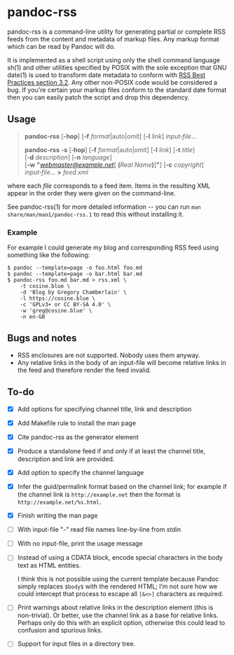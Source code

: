 # pandoc-rss

pandoc-rss is a command-line utility for generating partial or
complete RSS feeds from the content and metadata of markup files.
Any markup format which can be read by Pandoc will do.

It is implemented as a shell script using only the shell command
language sh(1) and other utilities specified by POSIX with the sole
exception that GNU date(1) is used to transform date metadata to
conform with [RSS Best Practices section
3.2](https://www.rssboard.org/rss-profile#data-types-datetime).  Any
other non-POSIX code would be considered a bug.  If you're certain
your markup files conform to the standard date format then you can
easily patch the script and drop this dependency.

## Usage

> **pandoc‑rss** [**‑hop**] [**‑f** *format*|auto|omit]
> [**‑l** *link*] *input‑file*...
>
> **pandoc‑rss** **‑s** [‑**hop**] [**‑f** *format*|auto|omit]
> [**‑l** *link*] [**‑t** *title*] [**‑d** *description*]
> [**‑n** *language*]
> [**‑w** <b>"</b><i>webmaster@example.net</i>[ <b>(</b><i>Real Name</i><b>)</b>]<b>"</b>]
> [**‑c** *copyright*] *input‑file*... **>** *feed.xml*

where each *file* corresponds to a feed item.  Items in the resulting
XML appear in the order they were given on the command-line.

See pandoc-rss(1) for more detailed information -- you can run `man
share/man/man1/pandoc-rss.1` to read this without installing it.

### Example

For example I could generate my blog and corresponding RSS feed using
something like the following:

    $ pandoc --template=page -o foo.html foo.md
    $ pandoc --template=page -o bar.html bar.md
    $ pandoc-rss foo.md bar.md > rss.xml \
        -t cosine.blue \
        -d 'Blog by Gregory Chamberlain' \
        -l https://cosine.blue \
        -c 'GPLv3+ or CC BY-SA 4.0' \
        -w 'greg@cosine.blue' \
        -n en-GB

## Bugs and notes

  - RSS enclosures are not supported.  Nobody uses them anyway.
  - Any relative links in the body of an input-file will become
    relative links in the feed and therefore render the feed invalid.

## To-do

  - [x] Add options for specifying channel title, link and description
  - [x] Add Makefile rule to install the man page
  - [x] Cite pandoc-rss as the generator element
  - [x] Produce a standalone feed if and only if at least the channel
    title, description and link are provided.
  - [x] Add option to specify the channel language
  - [x] Infer the guid/permalink format based on the channel link; for
    example if the channel link is `http://example.net` then the
    format is `http://example.net/%s.html`.
  - [x] Finish writing the man page
  - [ ] With input-file "-" read file names line-by-line from stdin
  - [ ] With no input-file, print the usage message
  - [ ] Instead of using a CDATA block, encode special characters in
    the body text as HTML entities.
	
    I think this is not possible using the current template because
    Pandoc simply replaces `$body$` with the rendered HTML; I’m not
    sure how we could intercept that process to escape all `[&<>]`
    characters as required.
  - [ ] Print warnings about relative links in the description element
    (this is non-trivial). Or better, use the channel link as a base
    for relative links. Perhaps only do this with an explicit option,
    otherwise this could lead to confusion and spurious links.
  - [ ] Support for input files in a directory tree.

